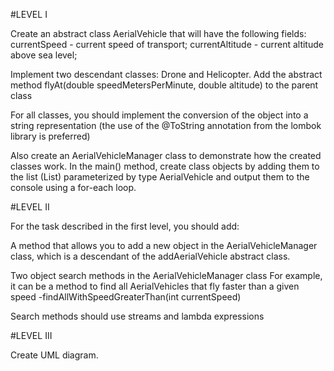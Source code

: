 #LEVEL I

Create an abstract class AerialVehicle that will have the following fields:
currentSpeed ​​- current speed of transport;
currentAltitude - current altitude above sea level;

Implement two descendant classes: Drone and Helicopter.
Add the abstract method flyAt(double speedMetersPerMinute, double altitude) to the parent class

For all classes, you should implement the conversion of the object into a string representation (the use of the @ToString annotation from the lombok library is preferred)

Also create an AerialVehicleManager class to demonstrate how the created classes work. In the main() method, create class objects by adding them to the list (List) parameterized by type AerialVehicle and output them to the console using a for-each loop.

#LEVEL II

For the task described in the first level, you should add:

A method that allows you to add a new object in the AerialVehicleManager class, which is a descendant of the addAerialVehicle abstract class.

Two object search methods in the AerialVehicleManager class
For example, it can be a method to find all AerialVehicles that fly faster than a given speed -findAllWithSpeedGreaterThan(int currentSpeed)

Search methods should use streams and lambda expressions

#LEVEL III

Create UML diagram.